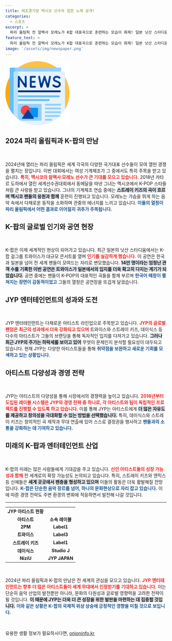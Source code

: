 ```yaml
---
title: 체조경기장 멕시코 선수의 힙한 노래 공개!
categories:
  - 스포츠
excerpt: >
  파리 올림픽 전 알렉사 모레노가 K팝 대표곡으로 훈련하는 모습이 화제! 일본 닛산 스타디움에서 트와이스의 역대급 공연이 펼쳐졌다. JYP 엔터테인먼트의 최근 주가 하락과 그 이유는 무엇일까? K팝의 미래를 엿보다!
feature_text: >
  파리 올림픽 전 알렉사 모레노가 K팝 대표곡으로 훈련하는 모습이 화제! 일본 닛산 스타디움에서 트와이스의 역대급 공연이 펼쳐졌다. JYP 엔터테인먼트의 최근 주가 하락과 그 이유는 무엇일까? K팝의 미래를 엿보다!
image: '/assets/img/newspaper.png'
---
```


<p><img src="/assets/img/newspaper.png" alt="kimp 속보" /></p>

<h2 data-ke-size="size26">2024 파리 올림픽과 K-팝의 만남</h2>

<p data-ke-size="size16">&nbsp;</p>

<p data-ke-size="size16">2024년에 열리는 파리 올림픽은 세계 각국의 다양한 국가대표 선수들이 모여 열띤 경쟁을 펼치는 장입니다. 이번 대회에서는 여성 기계체조가 그 중에서도 특히 주목을 받고 있습니다. <b><span style="color: #ee2323;">특히, 멕시코의 알렉사 모레노 선수가 큰 기대를 모으고 있습니다.</span></b> 2018년 카타르 도하에서 열린 세계선수권대회에서 동메달을 따낸 그녀는 멕시코에서 K-POP 스타들처럼 큰 사랑을 받고 있습니다. 그녀의 기계체조 연습 중에는 <b><span style="background-color: #21538527;">스트레이 키즈의 곡이 흐르며 멕시코 팬들의 응원과 함께</span></b> 훈련이 진행되고 있습니다. 모레노는 가슴을 뛰게 하는 음악 속에서 다채로운 동작을 소화하며 관중의 에너지를 느끼고 있습니다. <b><span style="color: #1a5490;">이들의 열정이 파리 올림픽에서 어떤 결과로 이어질지 귀추가 주목됩니다.</span></b> </p>

<h2 data-ke-size="size26">K-팝의 글로벌 인기와 공연 현장</h2>

<p data-ke-size="size16">&nbsp;</p>

<p data-ke-size="size16">K-팝은 이제 세계적인 현상이 되어가고 있습니다. 최근 일본의 닛산 스타디움에서는 K-팝 걸그룹 트와이스가 대규모 콘서트를 열며 <b><span style="color: #ee2323;">인기를 실감하게 했습니다.</span></b> 이 공연은 한국과 일본을 넘어 전 세계 팬들이 모여드는 자리로 변모했습니다. <b><span style="background-color: #21538527;">14만 명이라는 엄청난 관객 수를 기록한 이번 공연은 트와이스가 일본에서의 입지를 더욱 확고히 다지는 계기가 되었습니다.</span></b> 공연 중에는 팬들이 K-POP의 대표적인 곡들을 함께 부르며 <b><span style="color: #1a5490;">한국어 떼창이 펼쳐지는 장면이 감동적이었고</span></b> 그들의 열정은 공연장을 뜨겁게 달궜습니다.</p>

<h2 data-ke-size="size26">JYP 엔터테인먼트의 성과와 도전</h2>

<p data-ke-size="size16">&nbsp;</p>

<p data-ke-size="size16">JYP 엔터테인먼트는 다채로운 아티스트 라인업으로 주목받고 있습니다. <b><span style="color: #ee2323;">JYP의 글로벌 팬덤은 최근의 성과에서 더욱 강화되고 있으며</span></b> 트와이스와 스트레이 키즈, 데이식스 등 다수의 아티스트가 그들의 브랜딩을 통해 독자적인 입지를 다져가고 있습니다. <b><span style="background-color: #21538527;">그러나 최근 JYP의 주가는 하락세를 보이고 있어</span></b> 무엇이 문제인지 분석할 필요성이 대두되고 있습니다. 현재 JYP는 다양한 아티스트들을 통해 <b><span style="color: #1a5490;">취약점을 보완하고 새로운 기회를 모색하고 있는 상황입니다.</span></b></p>

<h2 data-ke-size="size26">아티스트 다양성과 경영 전략</h2>

<p data-ke-size="size16">&nbsp;</p>

<p data-ke-size="size16">JYP는 아티스트의 다양성을 통해 시장에서의 경쟁력을 높이고 있습니다. <b><span style="color: #ee2323;">2016년부터 도입된 레이블 시스템은 JYP의 경영 전략 중 하나로, 각 아티스트와 팀이 독립적인 프로젝트를 진행할 수 있도록 하고 있습니다.</span></b> 이를 통해 JYP는 아티스트에게 <b><span style="background-color: #21538527;">더 많은 자유도를 제공하고 창의성을 극대화할 수 있는 방법을 선택했습니다.</span></b> 특히, 데이식스와 스트레이 키즈는 창의적인 곡 제작과 무대 연출에 있어 스스로 결정권을 행사하고 <b><span style="color: #1a5490;">팬들과의 소통을 강화하는 데 기여하고 있습니다.</span></b></p>

<h2 data-ke-size="size26">미래의 K-팝과 엔터테인먼트 산업</h2>

<p data-ke-size="size16">&nbsp;</p>

<p data-ke-size="size16">K-팝의 미래는 많은 사람들에게 기대감을 주고 있습니다. <b><span style="color: #ee2323;">신인 아티스트들의 성장 가능성과 함께</span></b> 전 세계로의 확장 가능성도 논의되고 있습니다. 특히, 스트레이 키즈와 엔믹스 등 신예들은 <b><span style="background-color: #21538527;">세계 곳곳에서 팬층을 형성하고 있으며</span></b> 이들의 활동은 더욱 활발해질 전망입니다. <b><span style="color: #1a5490;">K-팝은 단순한 음악 장르를 넘어, 하나의 문화현상으로 자리 잡고 있습니다.</span></b> 이에 따른 경영 전략도 주변 환경의 변화에 적응하면서 발전해 나갈 것입니다.</p>

<hr/>

<table style="width: 100%;">
<tr>
<td style="text-align: center; height: 17px;"><b>JYP 아티스트 현황</b></td>
</tr>
<tr>
<td style="text-align: center; height: 17px;"><b>아티스트</b></td>
<td style="text-align: center; height: 17px;"><b>소속 레이블</b></td>
</tr>
<tr>
<td style="text-align: center; height: 17px;"><b>2PM</b></td>
<td style="text-align: center; height: 17px;"><b>Label1</b></td>
</tr>
<tr>
<td style="text-align: center; height: 17px;"><b>트와이스</b></td>
<td style="text-align: center; height: 17px;"><b>Label3</b></td>
</tr>
<tr>
<td style="text-align: center; height: 17px;"><b>스트레이 키즈</b></td>
<td style="text-align: center; height: 17px;"><b>Label1</b></td>
</tr>
<tr>
<td style="text-align: center; height: 17px;"><b>데이식스</b></td>
<td style="text-align: center; height: 17px;"><b>Studio J</b></td>
</tr>
<tr>
<td style="text-align: center; height: 17px;"><b>NiziU</b></td>
<td style="text-align: center; height: 17px;"><b>JYP JAPAN</b></td>
</tr>
</table>

<p data-ke-size="size16">&nbsp;</p>

<p data-ke-size="size16">2024년 파리 올림픽과 K-팝의 만남은 전 세계의 관심을 모으고 있습니다. <b><span style="color: #ee2323;">JYP 엔터테인먼트는 향후 더 많은 아티스트들이 세계 무대에서 인정받기를 기대하고 있습니다.</span></b> 이는 단순히 음악 산업의 발전뿐만 아니라, 문화의 다원성과 글로벌 영향력을 고려한 전략이 될 것입니다. <b><span style="background-color: #21538527;">이 때문에 JYP는 더욱 더 큰 성장을 위한 발판을 마련하는 데 집중할 것입니다.</span></b> <b><span style="color: #1a5490;">이와 같은 상황은 K-팝의 국제적 위상 상승에 긍정적인 영향을 미칠 것으로 보입니다.</span></b> </p>

<p data-ke-size="size16">&nbsp;</p>
유용한 생활 정보가 필요하시다면, <a href="https://onioninfo.kr" rel="dofollow">onioninfo.kr</a>


